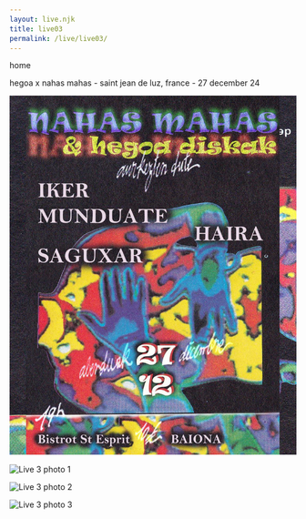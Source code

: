 ```yaml
---
layout: live.njk
title: live03
permalink: /live/live03/
---
```


home

hegoa x nahas mahas - saint jean de luz, france - 27 december 24

![Live 3 photo 0](../public/assets/live3_0.webp)

![Live 3 photo 1](../public/assets/live3_1.webp)

![Live 3 photo 2](../public/assets/live3_2.webp)

![Live 3 photo 3](../public/assets/live3_3.webp)